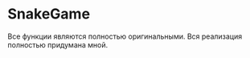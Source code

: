 # SnakeGame

Все функции являются полностью оригинальными. Вся реализация полностью придумана мной.
